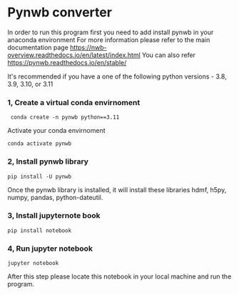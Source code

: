 # Pynwb converter
In order to run this program first you need to add install pynwb in your anaconda environment
For more information please refer to the main documentation page https://nwb-overview.readthedocs.io/en/latest/index.html 
You can also refer https://pynwb.readthedocs.io/en/stable/

It's recommended if you have a one of the following python versions - 3.8, 3.9, 3.10, or 3.11 
### 1, Create a virtual conda envirnoment

``` conda create -n pynwb python==3.11```

Activate your conda envirnoment

``` conda activate pynwb ```

### 2, Install pynwb library 

``` pip install -U pynwb ```

Once the pynwb library is installed, it will install these libraries hdmf, h5py, numpy, pandas, python-dateutil.

### 3, Install jupyternote book

``` pip install notebook ```

 ### 4, Run jupyter notebook 

``` jupyter notebook ```

After this step please locate this notebook in your local machine and run the program. 

